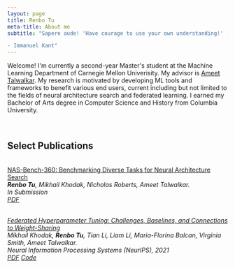 ```yaml
---
layout: page
title: Renbo Tu 
meta-title: About me
subtitle: "Sapere aude! 'Have courage to use your own understanding!' -- that is the motto of enlightenment. 

- Immanuel Kant"
---
```


<div id="aboutme-section">

<p class="about-text">
Welcome! I'm currently a second-year Master's student at the Machine Learning Department of Carnegie Mellon Univerisity. My advisor is <a target="_blank" href="https://www.cs.cmu.edu/~atalwalk/"> Ameet Talwalkar</a>. 
My research is motivated by developing ML tools and frameworks to benefit various end users, current including but not limited to the fields of neural architecture search and federated learning. I earned my Bachelor of Arts degree in Computer Science and History from Columbia University.
</p>
</div><br>

<h2> Select Publications </h2><br>
<div>
<a href="https://arxiv.org/abs/2110.05668"><u>NAS-Bench-360: Benchmarking Diverse Tasks for Neural Architecture Search</u></a><br>
<i><b>Renbo Tu</b>, Mikhail Khodak, Nicholas Roberts, Ameet Talwalkar. <i><br>
In Submission<br>
<a class="btn btn-primary btn-outline btn-xs" href="https://arxiv.org/pdf/2110.05668.pdf" target="_blank" rel="noopener">PDF</a><br><br>

<a href="https://arxiv.org/abs/2106.04502"><u>Federated Hyperparameter Tuning: Challenges, Baselines, and Connections to Weight-Sharing</u></a><br>
<i> Mikhail Khodak, <b> Renbo Tu</b>, Tian Li, Liam Li, Maria-Florina Balcan, Virginia Smith, Ameet Talwalkar. <i><br>
Neural Information Processing Systems (NeurIPS), 2021<br>
<a class="btn btn-primary btn-outline btn-xs" href="https://arxiv.org/pdf/2106.04502.pdf" target="_blank" rel="noopener">PDF</a>
<a class="btn btn-primary btn-outline btn-xs" href="https://github.com/mkhodak/FedEx" target="_blank" rel="noopener">Code</a>
</div>

